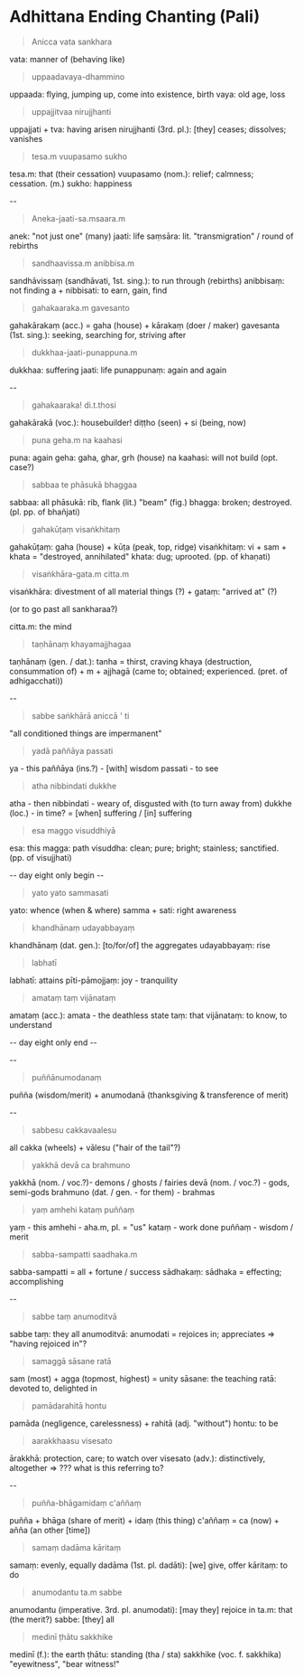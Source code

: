 # Adhittana Ending Chanting (Pali)

> Anicca vata sankhara

vata: manner of (behaving like)

> uppaadavaya-dhammino

uppaada: flying, jumping up, come into existence, birth
vaya: old age, loss

> uppajjitvaa nirujjhanti

uppajjati + tva: having arisen
nirujjhanti (3rd. pl.): [they] ceases; dissolves; vanishes

> tesa.m vuupasamo sukho

tesa.m: that (their cessation)
vuupasamo (nom.): relief; calmness; cessation. (m.)
sukho: happiness

--

> Aneka-jaati-sa.msaara.m

anek: "not just one" (many)
jaati: life
saṃsāra: lit. "transmigration" / round of rebirths

> sandhaavissa.m anibbisa.m

sandhāvissaṃ (sandhāvati, 1st. sing.): to run through (rebirths)
anibbisaṃ: not finding
    a + nibbisati: to earn, gain, find

> gahakaaraka.m gavesanto

gahakārakaṃ (acc.) = gaha (house) + kārakaṃ (doer / maker)
gavesanta (1st. sing.): seeking, searching for, striving after

> dukkhaa-jaati-punappuna.m

dukkhaa: suffering
jaati: life
punappunaṃ: again and again

--

> gahakaaraka! di.t.thosi

gahakārakā (voc.): housebuilder!
diṭṭho (seen) + si (being, now)

> puna geha.m na kaahasi

puna: again
geha: gaha, ghar, grh (house)
na kaahasi: will not build (opt. case?)

> sabbaa te phāsukā bhaggaa

sabbaa: all
phāsukā: rib, flank (lit.) "beam" (fig.)
bhagga: broken; destroyed. (pl. pp. of bhañjati)

> gahakūṭaṃ visaṅkhitaṃ

gahakūṭaṃ: gaha (house) + kūṭa (peak, top, ridge)
visaṅkhitaṃ: vi + sam + khata = "destroyed, annihilated"
    khata: dug; uprooted. (pp. of khaṇati)

> visaṅkhāra-gata.m citta.m

visaṅkhāra: divestment of all material things (?)
    + gataṃ: "arrived at" (?)

(or to go past all sankharaa?)

citta.m: the mind

> taṇhānaṃ khayamajjhagaa

taṇhānaṃ (gen. / dat.): tanha = thirst, craving
khaya (destruction, consummation of) + m + ajjhagā (came to; obtained; experienced. (pret. of adhigacchati))

--

> sabbe saṅkhārā aniccā ' ti

"all conditioned things are impermanent"

> yadā paññāya passati

ya - this
paññāya (ins.?) - [with] wisdom
passati - to see

> atha nibbindati dukkhe

atha - then
nibbindati - weary of, disgusted with (to turn away from)
dukkhe (loc.) - in time? = [when] suffering / [in] suffering

> esa maggo visuddhiyā

esa: this
magga: path
visuddha: clean; pure; bright; stainless; sanctified. (pp. of visujjhati)

-- day eight only begin --

> yato yato sammasati

yato: whence (when & where)
samma + sati: right awareness

> khandhānaṃ udayabbayaṃ

khandhānaṃ (dat. gen.): [to/for/of] the aggregates
udayabbayaṃ: rise

> labhatī

labhatī: attains
pīti-pāmojjaṃ: joy - tranquility

>amataṃ taṃ vijānataṃ

amataṃ (acc.): amata - the deathless state
taṃ: that
vijānataṃ: to know, to understand

-- day eight only end --



-- 

> puññānumodanaṃ

puñña (wisdom/merit) + anumodanā (thanksgiving & transference of merit)

-- 

> sabbesu cakkavaalesu

all cakka (wheels) + vālesu ("hair of the tail"?)

> yakkhā devā ca brahmuno

yakkhā (nom. / voc.?)- demons / ghosts / fairies
devā (nom. / voc.?) - gods, semi-gods
brahmuno (dat. / gen. - for them) - brahmas

> yaṃ amhehi kataṃ puññaṃ

yaṃ - this
amhehi - aha.m, pl. = "us"
kataṃ - work done
puññaṃ - wisdom / merit

> sabba-sampatti saadhaka.m

sabba-sampatti = all + fortune / success
sādhakaṃ: sādhaka = effecting; accomplishing

-- 

> sabbe taṃ anumoditvā

sabbe taṃ: they all
anumoditvā: anumodati = rejoices in; appreciates => "having rejoiced in"?

> samaggā sāsane ratā

sam (most) + agga (topmost, highest) = unity
sāsane: the teaching
ratā: devoted to, delighted in

> pamādarahitā hontu

pamāda (negligence, carelessness) + rahitā (adj. "without")
hontu: to be

> aarakkhaasu visesato

ārakkhā: protection, care; to watch over
visesato (adv.): distinctively, altogether
    => ??? what is this referring to?

-- 

> puñña-bhāgamidaṃ c'aññaṃ

puñña + bhāga (share of merit) + idaṃ (this thing) 
c'aññaṃ = ca (now) + añña (an other [time])

> samaṃ dadāma kāritaṃ

samaṃ: evenly, equally
dadāma (1st. pl. dadāti): [we] give, offer
kāritaṃ: to do

> anumodantu ta.m sabbe

anumodantu (imperative. 3rd. pl. anumodati): [may they] rejoice in
ta.m: that (the merit?) 
sabbe: [they] all

> medinī ṭhātu sakkhike

medinī (f.): the earth
ṭhātu: standing (tha / sta)
sakkhike (voc. f. sakkhika) "eyewitness", "bear witness!"










